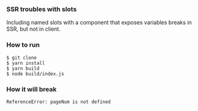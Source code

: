 ### SSR troubles with slots

Including named slots with a component that exposes variables breaks in SSR, but not in client.

### How to run

```
$ git clone
$ yarn install
$ yarn build
$ node build/index.js
```

### How it will break

`ReferenceError: pageNum is not defined`